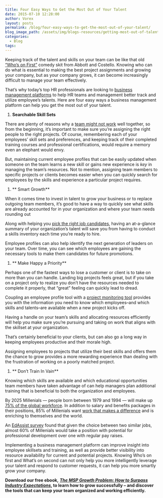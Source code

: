 ```yaml
---
title: Four Easy Ways to Get the Most Out of Your Talent
date: 2015-07-10 12:28:00
author: Vorex
layout: posts
permalink: /blog/four-easy-ways-to-get-the-most-out-of-your-talent/
blog_image_path: /assets/img/blogs-resources/getting-most-out-of-talent.jpg
categories:
  - Blog
tags:  
---
```



Keeping track of the talent and skills on your team can be like that old [“Who’s on First”](https://www.youtube.com/watch?v=kTcRRaXV-fg) comedy skit from Abbott and Costello. Knowing who can do what is essential to making the best project assignments and growing your company, but as your company grows, it can become increasingly difficult to manage your team effectively.

That’s why today’s top HR professionals are looking to [business management platforms](http://www.vorex.com/product/online-project-management/) to help HR teams and management better track and utilize employee’s talents. Here are four easy ways a business management platform can help you get the most out of your talent.

1. **Searchable Skill Sets**

There are plenty of reasons why a [team might not work](https://hbr.org/2009/05/why-teams-dont-work) well together, so from the beginning, it’s important to make sure you’re assigning the right people to the right projects. Of course, remembering each of your employees’ skill sets and preferences, and keeping track of their completed training courses and professional certifications, would require a memory even an elephant would envy.

But, maintaining current employee profiles that can be easily updated when someone on the team learns a new skill or gains new experience is *key* in managing the team’s resources. Not to mention, assigning team members to specific projects or clients becomes easier when you can quickly search for employees by the skills and experience a particular project requires.

1. ** Smart Growth**

When it comes time to invest in talent to grow your business or to replace outgoing team members, it’s good to have a way to quickly see what skills are already accounted for in your organization and where your team needs rounding out

Along with helping you [pick the right job candidates](http://www.vorex.com/product/resource-allocation/), having an at-a-glance summary of your organization’s talent will save you from having to conduct a skills inventory each time you’re ready to hire.

Employee profiles can also help identify the next generation of leaders on your team. Over time, you can see which employees are gaining the necessary tools to make them candidates for future promotions.

1. ** Make Happy a Priority**

Perhaps one of the fastest ways to lose a customer or client is to take on more than you can handle. Landing big projects feels great, but if you take on a project only to realize you don’t have the resources needed to complete it properly, that “great” feeling can quickly lead to dread.

Coupling an employee profile tool with a [project monitoring tool](http://www.vorex.com/product/online-project-management/) provides you with the information you need to know which employees–and which skills and talents–are available when a new project kicks off.

Having a handle on your team’s skills and allocating resources efficiently will help you make sure you’re pursuing and taking on work that aligns with the skillset at your organization.

That’s certainly beneficial to your clients, but can also go a long way in keeping employees productive and their morale high.

Assigning employees to projects that utilize their best skills and offers them the chance to grow provides a more rewarding experience than dealing with the frustration of working on a poorly matched project.

1. ** Don&#8217;t Train In Vain**

Knowing which skills are available and which educational opportunities team members have taken advantage of can help managers plan additional training that is beneficial to both the organization and employees.

By 2025 Millenials — people born between 1979 and 1994 — will make up [75% of the global workforce](http://www.forbes.com/sites/karstenstrauss/2013/09/17/do-millennials-think-differently-about-money-and-career/). In addition to salary and benefits packages in their positions, 85% of Millenials want [work that makes a difference](http://www.forbes.com/sites/karstenstrauss/2013/09/17/do-millennials-think-differently-about-money-and-career/) and is enriching to themselves and the world.

An [EdAssist survey](http://www.edassist.com/resources/news-releases/2015/04/Millennials-study-press) found that given the choice between two similar jobs, almost 60% of Millenials would take a position with potential for professional development over one with regular pay raises.

Implementing a business management platform can improve insight into employee skillsets and training, as well as provide better visibility into resource availability for current and potential projects. Knowing Who’s on first and What’s on second can not only help you more intelligently leverage your talent and respond to customer requests, it can help you more smartly grow your company.

**Download our free ebook,** [***The MSP Growth Problem: How to Surpass Industry Expectations***](http://vorex.hs-sites.com/the-msp-growth-problem-how-to-surpass-industry-expectations?__hstc=100746398.b2843db0333d5242d1d7cad84e1e93d1.1428948442272.1434416286408.1434481428312.32&amp;__hssc=100746398.9.1434481428312&amp;__hsfp=357257685)**, to learn how to grow successfully – and discover the tools that can keep your team organized and working efficiently.**
